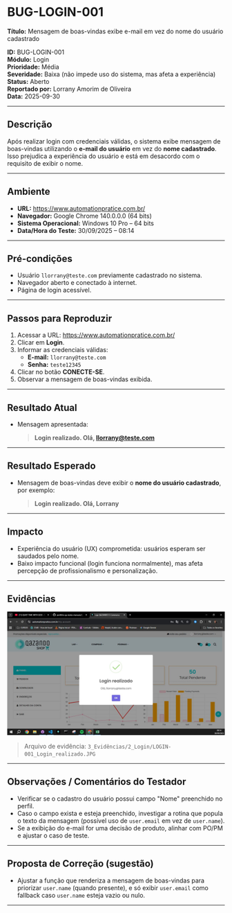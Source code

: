 # BUG-LOGIN-001

**Título:** Mensagem de boas-vindas exibe e-mail em vez do nome do usuário cadastrado

**ID:** BUG-LOGIN-001  
**Módulo:** Login  
**Prioridade:** Média  
**Severidade:** Baixa (não impede uso do sistema, mas afeta a experiência)  
**Status:** Aberto  
**Reportado por:** Lorrany Amorim de Oliveira  
**Data:** 2025-09-30

---

## Descrição
Após realizar login com credenciais válidas, o sistema exibe mensagem de boas-vindas utilizando o **e-mail do usuário** em vez do **nome cadastrado**. Isso prejudica a experiência do usuário e está em desacordo com o requisito de exibir o nome.

---

## Ambiente
- **URL:** https://www.automationpratice.com.br/  
- **Navegador:** Google Chrome 140.0.0.0 (64 bits)  
- **Sistema Operacional:** Windows 10 Pro – 64 bits  
- **Data/Hora do Teste:** 30/09/2025 – 08:14  

---

## Pré-condições
- Usuário `llorrany@teste.com` previamente cadastrado no sistema.  
- Navegador aberto e conectado à internet.  
- Página de login acessível.

---

## Passos para Reproduzir
1. Acessar a URL: https://www.automationpratice.com.br/  
2. Clicar em **Login**.  
3. Informar as credenciais válidas:  
   - **E-mail:** `llorrany@teste.com`  
   - **Senha:** `teste12345`  
4. Clicar no botão **CONECTE-SE**.  
5. Observar a mensagem de boas-vindas exibida.

---

## Resultado Atual
- Mensagem apresentada:  
  > **Login realizado. Olá, llorrany@teste.com**

---

## Resultado Esperado
- Mensagem de boas-vindas deve exibir o **nome do usuário cadastrado**, por exemplo:  
  > **Login realizado. Olá, Lorrany**

---

## Impacto
- Experiência do usuário (UX) comprometida: usuários esperam ser saudados pelo nome.  
- Baixo impacto funcional (login funciona normalmente), mas afeta percepção de profissionalismo e personalização.

---

## Evidências
![Evidência Login - Bug](/3_Evidências/2_Login/LOGIN-001_Login_realizado.JPG)

> Arquivo de evidência: `3_Evidências/2_Login/LOGIN-001_Login_realizado.JPG`

---

## Observações / Comentários do Testador
- Verificar se o cadastro do usuário possui campo "Nome" preenchido no perfil.  
- Caso o campo exista e esteja preenchido, investigar a rotina que popula o texto da mensagem (possível uso de `user.email` em vez de `user.name`).  
- Se a exibição do e-mail for uma decisão de produto, alinhar com PO/PM e ajustar o caso de teste.

---

## Proposta de Correção (sugestão)
- Ajustar a função que renderiza a mensagem de boas-vindas para priorizar `user.name` (quando presente), e só exibir `user.email` como fallback caso `user.name` esteja vazio ou nulo.

---


